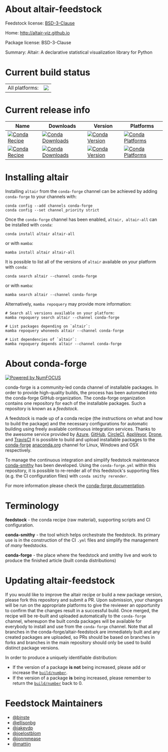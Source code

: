 About altair-feedstock
======================

Feedstock license: [BSD-3-Clause](https://github.com/conda-forge/altair-feedstock/blob/main/LICENSE.txt)

Home: http://altair-viz.github.io

Package license: BSD-3-Clause

Summary: Altair: A declarative statistical visualization library for Python

Current build status
====================


<table><tr><td>All platforms:</td>
    <td>
      <a href="https://dev.azure.com/conda-forge/feedstock-builds/_build/latest?definitionId=35&branchName=main">
        <img src="https://dev.azure.com/conda-forge/feedstock-builds/_apis/build/status/altair-feedstock?branchName=main">
      </a>
    </td>
  </tr>
</table>

Current release info
====================

| Name | Downloads | Version | Platforms |
| --- | --- | --- | --- |
| [![Conda Recipe](https://img.shields.io/badge/recipe-altair-green.svg)](https://anaconda.org/conda-forge/altair) | [![Conda Downloads](https://img.shields.io/conda/dn/conda-forge/altair.svg)](https://anaconda.org/conda-forge/altair) | [![Conda Version](https://img.shields.io/conda/vn/conda-forge/altair.svg)](https://anaconda.org/conda-forge/altair) | [![Conda Platforms](https://img.shields.io/conda/pn/conda-forge/altair.svg)](https://anaconda.org/conda-forge/altair) |
| [![Conda Recipe](https://img.shields.io/badge/recipe-altair--all-green.svg)](https://anaconda.org/conda-forge/altair-all) | [![Conda Downloads](https://img.shields.io/conda/dn/conda-forge/altair-all.svg)](https://anaconda.org/conda-forge/altair-all) | [![Conda Version](https://img.shields.io/conda/vn/conda-forge/altair-all.svg)](https://anaconda.org/conda-forge/altair-all) | [![Conda Platforms](https://img.shields.io/conda/pn/conda-forge/altair-all.svg)](https://anaconda.org/conda-forge/altair-all) |

Installing altair
=================

Installing `altair` from the `conda-forge` channel can be achieved by adding `conda-forge` to your channels with:

```
conda config --add channels conda-forge
conda config --set channel_priority strict
```

Once the `conda-forge` channel has been enabled, `altair, altair-all` can be installed with `conda`:

```
conda install altair altair-all
```

or with `mamba`:

```
mamba install altair altair-all
```

It is possible to list all of the versions of `altair` available on your platform with `conda`:

```
conda search altair --channel conda-forge
```

or with `mamba`:

```
mamba search altair --channel conda-forge
```

Alternatively, `mamba repoquery` may provide more information:

```
# Search all versions available on your platform:
mamba repoquery search altair --channel conda-forge

# List packages depending on `altair`:
mamba repoquery whoneeds altair --channel conda-forge

# List dependencies of `altair`:
mamba repoquery depends altair --channel conda-forge
```


About conda-forge
=================

[![Powered by
NumFOCUS](https://img.shields.io/badge/powered%20by-NumFOCUS-orange.svg?style=flat&colorA=E1523D&colorB=007D8A)](https://numfocus.org)

conda-forge is a community-led conda channel of installable packages.
In order to provide high-quality builds, the process has been automated into the
conda-forge GitHub organization. The conda-forge organization contains one repository
for each of the installable packages. Such a repository is known as a *feedstock*.

A feedstock is made up of a conda recipe (the instructions on what and how to build
the package) and the necessary configurations for automatic building using freely
available continuous integration services. Thanks to the awesome service provided by
[Azure](https://azure.microsoft.com/en-us/services/devops/), [GitHub](https://github.com/),
[CircleCI](https://circleci.com/), [AppVeyor](https://www.appveyor.com/),
[Drone](https://cloud.drone.io/welcome), and [TravisCI](https://travis-ci.com/)
it is possible to build and upload installable packages to the
[conda-forge](https://anaconda.org/conda-forge) [anaconda.org](https://anaconda.org/)
channel for Linux, Windows and OSX respectively.

To manage the continuous integration and simplify feedstock maintenance
[conda-smithy](https://github.com/conda-forge/conda-smithy) has been developed.
Using the ``conda-forge.yml`` within this repository, it is possible to re-render all of
this feedstock's supporting files (e.g. the CI configuration files) with ``conda smithy rerender``.

For more information please check the [conda-forge documentation](https://conda-forge.org/docs/).

Terminology
===========

**feedstock** - the conda recipe (raw material), supporting scripts and CI configuration.

**conda-smithy** - the tool which helps orchestrate the feedstock.
                   Its primary use is in the construction of the CI ``.yml`` files
                   and simplify the management of *many* feedstocks.

**conda-forge** - the place where the feedstock and smithy live and work to
                  produce the finished article (built conda distributions)


Updating altair-feedstock
=========================

If you would like to improve the altair recipe or build a new
package version, please fork this repository and submit a PR. Upon submission,
your changes will be run on the appropriate platforms to give the reviewer an
opportunity to confirm that the changes result in a successful build. Once
merged, the recipe will be re-built and uploaded automatically to the
`conda-forge` channel, whereupon the built conda packages will be available for
everybody to install and use from the `conda-forge` channel.
Note that all branches in the conda-forge/altair-feedstock are
immediately built and any created packages are uploaded, so PRs should be based
on branches in forks and branches in the main repository should only be used to
build distinct package versions.

In order to produce a uniquely identifiable distribution:
 * If the version of a package **is not** being increased, please add or increase
   the [``build/number``](https://docs.conda.io/projects/conda-build/en/latest/resources/define-metadata.html#build-number-and-string).
 * If the version of a package **is** being increased, please remember to return
   the [``build/number``](https://docs.conda.io/projects/conda-build/en/latest/resources/define-metadata.html#build-number-and-string)
   back to 0.

Feedstock Maintainers
=====================

* [@binste](https://github.com/binste/)
* [@ellisonbg](https://github.com/ellisonbg/)
* [@jakevdp](https://github.com/jakevdp/)
* [@joelostblom](https://github.com/joelostblom/)
* [@jonmmease](https://github.com/jonmmease/)
* [@mattijn](https://github.com/mattijn/)

